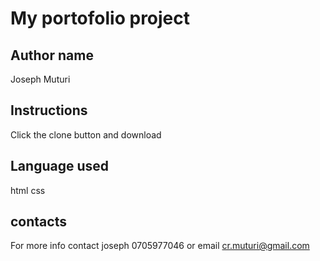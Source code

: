 # My portofolio project

## Author name

Joseph Muturi

## Instructions
Click the clone button and download 

## Language used
html
css

## contacts
For more info contact joseph 0705977046 or email cr.muturi@gmail.com

